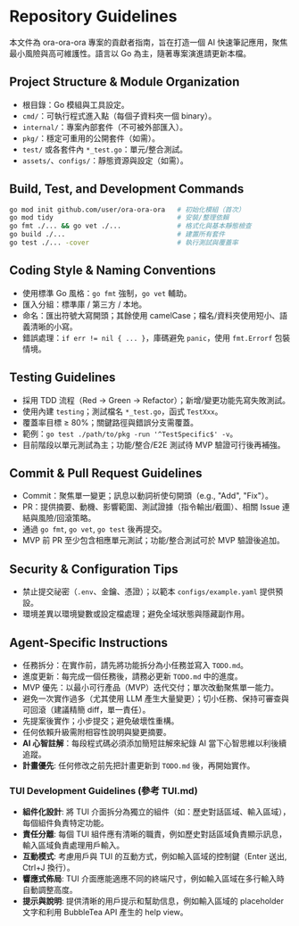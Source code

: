 # Repository Guidelines

本文件為 ora-ora-ora 專案的貢獻者指南，旨在打造一個 AI 快速筆記應用，聚焦最小風險與高可維護性。語言以 Go 為主，隨著專案演進請更新本檔。

## Project Structure & Module Organization
- 根目錄：Go 模組與工具設定。
- `cmd/`：可執行程式進入點（每個子資料夾一個 binary）。
- `internal/`：專案內部套件（不可被外部匯入）。
- `pkg/`：穩定可重用的公開套件（如需）。
- `test/` 或各套件內 `*_test.go`：單元/整合測試。
- `assets/`、`configs/`：靜態資源與設定（如需）。

## Build, Test, and Development Commands
```bash
go mod init github.com/user/ora-ora-ora   # 初始化模組（首次）
go mod tidy                               # 安裝/整理依賴
go fmt ./... && go vet ./...              # 格式化與基本靜態檢查
go build ./...                            # 建置所有套件
go test ./... -cover                      # 執行測試與覆蓋率
```

## Coding Style & Naming Conventions
- 使用標準 Go 風格：`go fmt` 強制，`go vet` 輔助。
- 匯入分組：標準庫 / 第三方 / 本地。
- 命名：匯出符號大寫開頭；其餘使用 camelCase；檔名/資料夾使用短小、語義清晰的小寫。
- 錯誤處理：`if err != nil { ... }`，庫碼避免 `panic`，使用 `fmt.Errorf` 包裝情境。

## Testing Guidelines
- 採用 TDD 流程（Red → Green → Refactor）；新增/變更功能先寫失敗測試。
- 使用內建 `testing`；測試檔名 `*_test.go`，函式 `TestXxx`。
- 覆蓋率目標 ≥ 80%；關鍵路徑與錯誤分支需覆蓋。
- 範例：`go test ./path/to/pkg -run '^TestSpecific$' -v`。
- 目前階段以單元測試為主；功能/整合/E2E 測試待 MVP 驗證可行後再補強。

## Commit & Pull Request Guidelines
- Commit：聚焦單一變更；訊息以動詞祈使句開頭（e.g., "Add", "Fix"）。
- PR：提供摘要、動機、影響範圍、測試證據（指令輸出/截圖）、相關 Issue 連結與風險/回滾策略。
- 通過 `go fmt`, `go vet`, `go test` 後再提交。
- MVP 前 PR 至少包含相應單元測試；功能/整合測試可於 MVP 驗證後追加。

## Security & Configuration Tips
- 禁止提交祕密（`.env`、金鑰、憑證）；以範本 `configs/example.yaml` 提供預設。
- 環境差異以環境變數或設定檔處理；避免全域狀態與隱藏副作用。

## Agent-Specific Instructions
- 任務拆分：在實作前，請先將功能拆分為小任務並寫入 `TODO.md`。
- 進度更新：每完成一個任務後，請務必更新 `TODO.md` 中的進度。
- MVP 優先：以最小可行產品（MVP）迭代交付；單次改動聚焦單一能力。
- 避免一次實作過多（尤其使用 LLM 產生大量變更）；切小任務、保持可審查與可回滾（建議精簡 diff，單一責任）。
- 先提案後實作；小步提交；避免破壞性重構。
- 任何依賴升級需附相容性說明與變更摘要。
- **AI 心智註解**：每段程式碼必須添加簡短註解來紀錄 AI 當下心智思維以利後續追蹤。
- **計畫優先**: 任何修改之前先把計畫更新到 `TODO.md` 後，再開始實作。

### TUI Development Guidelines (參考 TUI.md)
- **組件化設計**: 將 TUI 介面拆分為獨立的組件（如：歷史對話區域、輸入區域），每個組件負責特定功能。
- **責任分離**: 每個 TUI 組件應有清晰的職責，例如歷史對話區域負責顯示訊息，輸入區域負責處理用戶輸入。
- **互動模式**: 考慮用戶與 TUI 的互動方式，例如輸入區域的控制鍵（Enter 送出, Ctrl+J 換行）。
- **響應式佈局**: TUI 介面應能適應不同的終端尺寸，例如輸入區域在多行輸入時自動調整高度。
- **提示與說明**: 提供清晰的用戶提示和幫助信息，例如輸入區域的 placeholder 文字和利用 BubbleTea API 產生的 help view。

